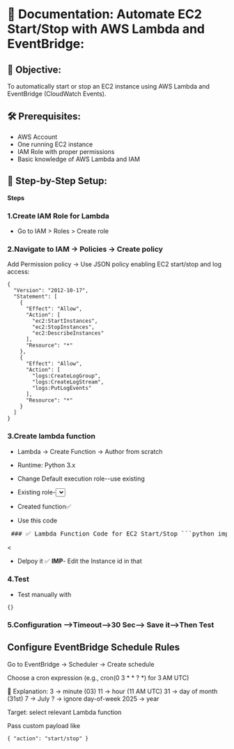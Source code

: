 # 📘 Documentation: Automate EC2 Start/Stop with AWS Lambda and EventBridge:

## 📌 Objective:
To automatically start or stop an EC2 instance using AWS Lambda and EventBridge (CloudWatch Events).

## 🛠️  Prerequisites:

- AWS Account
- One running EC2 instance
- IAM Role with proper permissions
- Basic knowledge of AWS Lambda and IAM

## 🧾 Step-by-Step Setup:

**Steps**

### 1.Create IAM Role for Lambda
-  Go to IAM > Roles > Create role

### 2.Navigate to IAM → Policies → Create policy
Add Permission policy →<policyname>
Use JSON policy enabling EC2 start/stop and log access:
```
{
  "Version": "2012-10-17",
  "Statement": [
    {
      "Effect": "Allow",
      "Action": [
        "ec2:StartInstances",
        "ec2:StopInstances",
        "ec2:DescribeInstances"
      ],
      "Resource": "*"
    },
    {
      "Effect": "Allow",
      "Action": [
        "logs:CreateLogGroup",
        "logs:CreateLogStream",
        "logs:PutLogEvents"
      ],
      "Resource": "*"
    }
  ]
}
```

### 3.Create lambda function

- Lambda → Create Function → Author from scratch
- Runtime: Python 3.x
- Change Default execution role--use existing
- Existing role-<select role>
- Created function✅

- Use this code

<pre> ### ✅ Lambda Function Code for EC2 Start/Stop ```python import boto3 def lambda_handler(event, context): ec2 = boto3.client('ec2', region_name='ap-south-1') # Replace with your region instance_id = 'i-0abce123efgh5578' # Replace with your actual EC2 instance ID action = event.get('action', '').lower() # Expect 'start' or 'stop' if action == 'start': response = ec2.start_instances(InstanceIds=[instance_id]) return { 'statusCode': 200, 'body': f'Started instance {instance_id}. Response: {response}' } elif action == 'stop': response = ec2.stop_instances(InstanceIds=[instance_id]) return { 'statusCode': 200, 'body': f'Stopped instance {instance_id}. Response: {response}' } else: return { 'statusCode': 400, 'body': 'Invalid action. Use "start" or "stop".' } ``` </pre>
<
- Delpoy it ✅ 
**IMP**- Edit the Instance id in that

### 4.Test
- Test manually with
```
{}
```
### 5.Configuration -->Timeout-->30 Sec--> Save it-->Then Test

## Configure EventBridge Schedule Rules

Go to EventBridge → Scheduler → Create schedule

Choose a cron expression (e.g., cron(0 3 * * ? *) for 3 AM UTC)

📘 Explanation:
3 → minute (03)
11 → hour (11 AM UTC)
31 → day of month (31st)
7 → July
? → ignore day-of-week
2025 → year

Target: select relevant Lambda function

Pass custom payload like
```
{ "action": "start/stop" }
```

